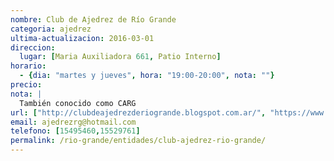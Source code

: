 ```yaml
---
nombre: Club de Ajedrez de Río Grande
categoria: ajedrez
ultima-actualizacion: 2016-03-01
direccion: 
  lugar: [Maria Auxiliadora 661, Patio Interno]
horario: 
  - {dia: "martes y jueves", hora: "19:00-20:00", nota: ""}
precio: 
nota: | 
  También conocido como CARG
url: ["http://clubdeajedrezderiogrande.blogspot.com.ar/", "https://www.facebook.com/pages/CLUB-DE-AJEDREZ-DE-RIO-GRANDE/203932726310191"]
email: ajedrezrg@hotmail.com
telefono: [15495460,15529761]
permalink: /rio-grande/entidades/club-ajedrez-rio-grande/
---
```



